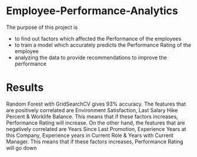 # Employee-Performance-Analytics
The purpose of this project is 
- to find out factors which affected the Performance of the employees
- to train a model which accurately predicts the Performance Rating of the employee
- analyzing the data to provide recommendations to improve the performance 


# Results
Random Forest with GridSearchCV gives 93% accuracy. The features that are positively correlated are Environment Satisfaction, Last Salary Hike Percent & Worklife Balance. This means that if these factors increases, Performance Rating will increase. On the other hand, the features that are negatively correlated are Years Since Last Promotion, Experience Years at this Company, Experience years in Current Role & Years with Current Manager. This means that if these factors increases, Performance Rating will go down
